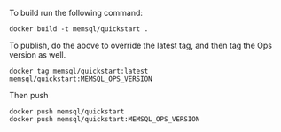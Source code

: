 To build run the following command:

    docker build -t memsql/quickstart .

To publish, do the above to override the latest tag, and then tag the Ops
version as well.

    docker tag memsql/quickstart:latest memsql/quickstart:MEMSQL_OPS_VERSION

Then push

    docker push memsql/quickstart
    docker push memsql/quickstart:MEMSQL_OPS_VERSION
